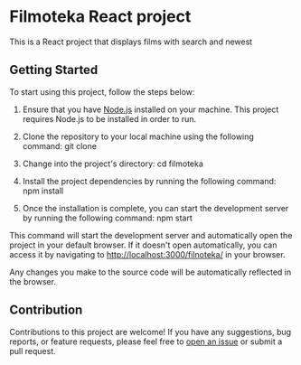 # Filmoteka React project

This is a React project that displays films with search and newest 

## Getting Started

To start using this project, follow the steps below:

1. Ensure that you have [Node.js](https://nodejs.org) installed on your machine. This project requires Node.js to be installed in order to run.

2. Clone the repository to your local machine using the following command:
git clone <repository-url>

3. Change into the project's directory:
cd filmoteka

4. Install the project dependencies by running the following command:
npm install

5. Once the installation is complete, you can start the development server by running the following command:
npm start

This command will start the development server and automatically open the project in your default browser. If it doesn't open automatically, you can access it by navigating to [http://localhost:3000/filnoteka/](http://localhost:3000/filmoteka/) in your browser.

Any changes you make to the source code will be automatically reflected in the browser.

## Contribution

Contributions to this project are welcome! If you have any suggestions, bug reports, or feature requests, please feel free to [open an issue](https://github.com//LutsiukAndrey/filmoteka/issues) or submit a pull request.
